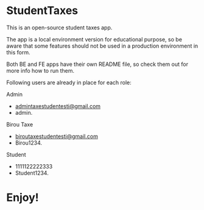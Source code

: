 # StudentTaxes

This is an open-source student taxes app.

The app is a local environment version for educational purpose, so be aware that some features 
should not be used in a production environment in this form.

Both BE and FE apps have their own README file, so check them out for more info how to run them.

Following users are already in place for each role:

Admin
- admintaxestudentesti@gmail.com
- admin.

Birou Taxe
- biroutaxestudentesti@gmail.com
- Birou1234.

Student
- 1111122222333
- Student1234.

# Enjoy!

